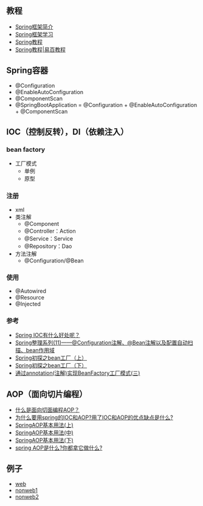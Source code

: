 ## 教程

- [Spring框架简介](https://www.ibm.com/developerworks/cn/java/wa-spring1/)
- [Spring框架学习](http://blog.csdn.net/lishuangzhe7047/article/details/20740209)
- [Spring教程](http://wiki.jikexueyuan.com/project/spring/)
- [Spring教程|易百教程](http://www.yiibai.com/spring/)

## Spring容器

- @Configuration
- @EnableAutoConfiguration
- @ComponentScan
- @SpringBootApplication = @Configuration + @EnableAutoConfiguration + @ComponentScan

## IOC（控制反转），DI（依赖注入）

### bean factory

- 工厂模式
  - 单例
  - 原型

### 注册

- xml
- 类注解
  - @Component
  - @Controller：Action
  - @Service：Service
  - @Repository：Dao
- 方法注解
  - @Configuration/@Bean

### 使用
  
- @Autowired
- @Resource
- @Injected
  
### 参考

- [Spring IOC有什么好处呢？](https://www.zhihu.com/question/23277575)
- [Spring整理系列(11)——@Configuration注解、@Bean注解以及配置自动扫描、bean作用域](http://blog.csdn.net/javaloveiphone/article/details/52182899)
- [Spring初探之bean工厂（上）](http://blog.csdn.net/windy83/article/details/7405032)
- [Spring初探之bean工厂（下）](http://blog.csdn.net/Windy83/article/details/7407546)
- [通过annotation(注解)实现BeanFactory工厂模式(三)](https://my.oschina.net/u/923324/blog/832269)

## AOP（面向切片编程）

- [什么是面向切面编程AOP？](https://www.zhihu.com/question/24863332)
- [为什么要用spring的IOC和AOP?用了IOC和AOP的优点缺点是什么?](https://www.zhihu.com/question/19993030)
- [SpringAOP基本用法(上)](https://zhuanlan.zhihu.com/p/25892085)
- [SpringAOP基本用法(中)](https://zhuanlan.zhihu.com/p/25892058)
- [SpringAOP基本用法(下)](https://zhuanlan.zhihu.com/p/25891989)
- [spring AOP是什么?你都拿它做什么?](https://zhuanlan.zhihu.com/p/28097563)

## 例子

- [web](https://github.com/gaoxinge/bible/tree/master/java/spring/1)
- [nonweb1](https://github.com/gaoxinge/bible/tree/master/java/spring/2)
- [nonweb2](https://github.com/gaoxinge/bible/tree/master/java/spring/3)